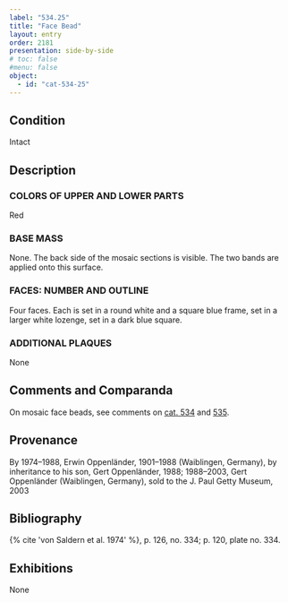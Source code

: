 ```yaml
---
label: "534.25"
title: "Face Bead"
layout: entry
order: 2181
presentation: side-by-side
# toc: false
#menu: false 
object:
  - id: "cat-534-25"
---
```


## Condition

Intact

## Description

### COLORS OF UPPER AND LOWER PARTS

Red

### BASE MASS

None. The back side of the mosaic sections is visible. The two bands are applied onto this surface.

### FACES: NUMBER AND OUTLINE

Four faces. Each is set in a round white and a square blue frame, set in a larger white lozenge, set in a dark blue square.

### ADDITIONAL PLAQUES 

None

## Comments and Comparanda

On mosaic face beads, see comments on [cat. 534](/catalogue/cat-534) and [535](/catalogue/cat-535).

## Provenance

By 1974–1988, Erwin Oppenländer, 1901–1988 (Waiblingen, Germany), by inheritance to his son, Gert Oppenländer, 1988; 1988–2003, Gert Oppenländer (Waiblingen, Germany), sold to the J. Paul Getty Museum, 2003

## Bibliography

{% cite 'von Saldern et al. 1974' %}, p. 126, no. 334; p. 120, plate no. 334.

## Exhibitions

None